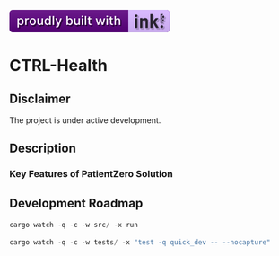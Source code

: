[![Built with ink!](https://raw.githubusercontent.com/paritytech/ink/master/.images/badge.svg)](https://github.com/paritytech/ink)

# CTRL-Health

## Disclaimer

The project is under active development.

## Description

### Key Features of PatientZero Solution

## Development Roadmap





```javascript
cargo watch -q -c -w src/ -x run
```

```javascript
cargo watch -q -c -w tests/ -x "test -q quick_dev -- --nocapture"
```